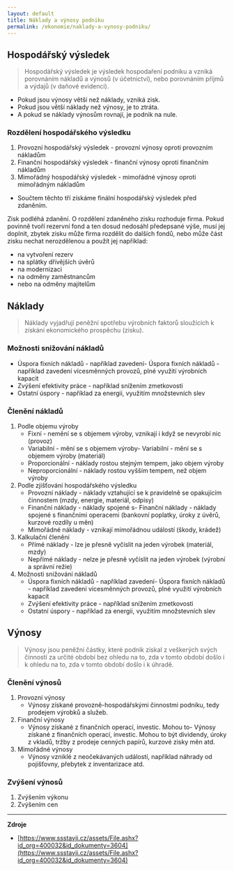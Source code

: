 ```yaml
---
layout: default
title: Náklady a výnosy podniku
permalink: /ekonomie/naklady-a-vynosy-podniku/
---
```


## Hospodářský výsledek

> Hospodářský výsledek je výsledek hospodaření podniku a vzniká porovnáním nákladů a výnosů (v účetnictví), nebo porovnáním příjmů a výdajů (v daňové evidenci).

- Pokud jsou výnosy větší než náklady, vzniká zisk.
- Pokud jsou větší náklady než výnosy, je to ztráta.
- A pokud se náklady výnosům rovnají, je podnik na
nule.

### Rozdělení hospodářského výsledku

1. Provozní hospodářský výsledek - provozní výnosy oproti provozním nákladům
2. Finanční hospodářský výsledek - finanční výnosy oproti finančním nákladům
3. Mimořádný hospodářský výsledek - mimořádné výnosy oproti mimořádným nákladům

- Součtem těchto tří získáme finální hospodářský výsledek před zdaněním.

Zisk podléhá zdanění. O rozdělení zdaněného zisku rozhoduje firma. Pokud povinně tvoří rezervní fond a ten dosud nedosáhl předepsané výše, musí jej doplnit, zbytek zisku může firma rozdělit do dalších fondů, nebo může část zisku nechat nerozdělenou a použít jej například:

- na vytvoření rezerv
- na splátky dřívějších úvěrů
- na modernizaci
- na odměny zaměstnancům
- nebo na odměny majitelům

## Náklady

> Náklady vyjadřují peněžní spotřebu výrobních faktorů sloužících k získání ekonomického prospěchu (zisku).

### Možnosti snižování nákladů

- Úspora fixních nákladů - například zavedení- Úspora fixních nákladů - například zavedení vícesměnných provozů, plné využití výrobních kapacit
- Zvýšení efektivity práce - například snížením zmetkovosti
- Ostatní úspory - například za energii, využitím množstevních slev

### Členění nákladů

1. Podle objemu výroby
    - Fixní - nemění se s objemem výroby, vznikají i když se nevyrobí nic (provoz)
    - Variabilní - mění se s objemem výroby- Variabilní - mění se s objemem výroby (materiál)
    - Proporcionální - náklady rostou stejným tempem, jako objem výroby
    - Neproporcionální - náklady rostou vyšším tempem, než objem výroby
2. Podle zjišťování hospodářského výsledku
    - Provozní náklady - náklady vztahující se k pravidelně se opakujícím činnostem (mzdy, energie, materiál, odpisy)
    - Finanční náklady - náklady spojené s- Finanční náklady - náklady spojené s finančními operacemi (bankovní poplatky, úroky z úvěrů, kurzové rozdíly u měn)
    - Mimořádné náklady - vznikají mimořádnou událostí (škody, krádež)
3. Kalkulační členění
    - Přímé náklady - lze je přesně vyčíslit na jeden výrobek (materiál, mzdy)
    - Nepřímé náklady - nelze je přesně vyčíslit na jeden výrobek (výrobní a správní režie)
4. Možnosti snižování nákladů
    - Úspora fixních nákladů - například zavedení- Úspora fixních nákladů - například zavedení vícesměnných provozů, plné využití výrobních kapacit
    - Zvýšení efektivity práce - například snížením zmetkovosti
    - Ostatní úspory - například za energii, využitím množstevních slev

## Výnosy

> Výnosy jsou peněžní částky, které podnik získal z veškerých svých činností za určité období bez ohledu na to, zda v tomto období došlo i k ohledu na to, zda v tomto období došlo i k úhradě.

### Členění výnosů

1. Provozní výnosy
    - Výnosy získané provozně-hospodářskými činnostmi podniku, tedy prodejem výrobků a služeb.
2. Finanční výnosy
    - Výnosy získané z finančních operací, investic. Mohou to- Výnosy získané z finančních operací, investic. Mohou to být dividendy, úroky z vkladů, tržby z prodeje cenných papírů, kurzové zisky měn atd.
3. Mimořádné výnosy
    - Výnosy vzniklé z neočekávaných událostí, například náhrady od pojišťovny, přebytek z inventarizace atd.

### Zvýšení výnosů

1. Zvýšením výkonu
2. Zvýšením cen

--------------------

**Zdroje**

- [https://www.ssstavji.cz/assets/File.ashx?id_org=400032&id_dokumenty=3604](https://www.ssstavji.cz/assets/File.ashx?id_org=400032&id_dokumenty=3604)

